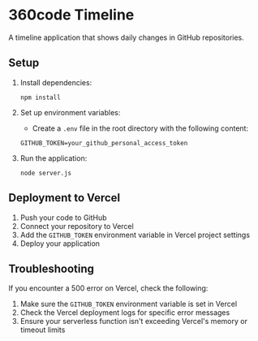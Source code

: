 # 360code Timeline

A timeline application that shows daily changes in GitHub repositories.

## Setup

1. Install dependencies:
   ```
   npm install
   ```

2. Set up environment variables:
   - Create a `.env` file in the root directory with the following content:
   ```
   GITHUB_TOKEN=your_github_personal_access_token
   ```

3. Run the application:
   ```
   node server.js
   ```

## Deployment to Vercel

1. Push your code to GitHub
2. Connect your repository to Vercel
3. Add the `GITHUB_TOKEN` environment variable in Vercel project settings
4. Deploy your application

## Troubleshooting

If you encounter a 500 error on Vercel, check the following:

1. Make sure the `GITHUB_TOKEN` environment variable is set in Vercel
2. Check the Vercel deployment logs for specific error messages
3. Ensure your serverless function isn't exceeding Vercel's memory or timeout limits
